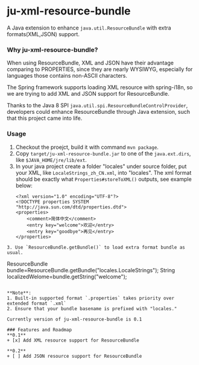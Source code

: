 # ju-xml-resource-bundle
A Java extension to enhance `java.util.ResourceBundle` with extra formats(XML,JSON) support.

### Why ju-xml-resource-bundle?
When using ResourceBundle, XML and JSON have their advantage comparing to PROPERTIES, since they are nearly WYSIWYG, especially for languages those contains non-ASCII characters.

The Spring framework supports loading XML resource with spring-i18n, so we are trying to add XML and JSON support for ResourceBundle.

Thanks to the Java 8 SPI `java.util.spi.ResourceBundleControlProvider`, developers could enhance ResourceBundle through Java extension, such that this project came into life.

### Usage
1. Checkout the proejct, build it with command `mvn package`.
2. Copy `target/ju-xml-resource-bundle.jar` to one of the `java.ext.dirs`, like `$JAVA_HOME/jre/lib/ext`.  
2. In your java project create a folder "locales" under source folder, put your XML, like `LocaleStrings_zh_CN.xml`, into "locales".
    The xml format should be exactly what `Properties#storeToXML()` outputs, see example below:  
    ```
    <?xml version="1.0" encoding="UTF-8"?>
    <!DOCTYPE properties SYSTEM "http://java.sun.com/dtd/properties.dtd">
    <properties>
    	<comment>简体中文</comment>
    	<entry key="welcome">欢迎</entry>
    	<entry key="goodbye">再见</entry>
    </properties>
```
3. Use `ResourceBundle.getBundle()` to load extra format bundle as usual.
```
ResourceBundle bundle=ResourceBundle.getBundle("locales.LocaleStrings");
String localizedWelome=bundle.getString("welcome");
```

**Note**:
1. Built-in supported format `.properties` takes priority over extended format `.xml`
2. Ensure that your bundle basename is prefixed with "locales."

Currently version of ju-xml-resource-bundle is 0.1  

### Features and Roadmap
**0.1**  
+ [x] Add XML resource support for ResourceBundle

**0.2**  
+ [ ] Add JSON resource support for ResourceBundle

